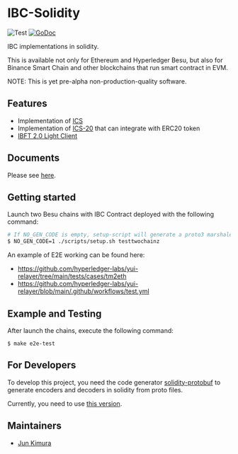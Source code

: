 # IBC-Solidity

![Test](https://github.com/hyperledger-labs/yui-ibc-solidity/workflows/Test/badge.svg)
[![GoDoc](https://godoc.org/github.com/hyperledger-labs/yui-ibc-solidity?status.svg)](https://pkg.go.dev/github.com/hyperledger-labs/yui-ibc-solidity?tab=doc)

IBC implementations in solidity.

This is available not only for Ethereum and Hyperledger Besu, but also for Binance Smart Chain and other blockchains that run smart contract in EVM.

NOTE: This is yet pre-alpha non-production-quality software.

## Features

- Implementation of [ICS](https://github.com/cosmos/ibc/tree/master/spec/core)
- Implementation of [ICS-20](https://github.com/cosmos/ibc/tree/master/spec/app/ics-020-fungible-token-transfer) that can integrate with ERC20 token
- [IBFT 2.0 Light Client](./docs/ibft2-light-client.md)

## Documents

Please see [here](./docs/README.md).

## Getting started

Launch two Besu chains with IBC Contract deployed with the following command:

```sh
# If NO_GEN_CODE is empty, setup-script will generate a proto3 marshaler in solidity
$ NO_GEN_CODE=1 ./scripts/setup.sh testtwochainz
```

An example of E2E working can be found here:
- https://github.com/hyperledger-labs/yui-relayer/tree/main/tests/cases/tm2eth
- https://github.com/hyperledger-labs/yui-relayer/blob/main/.github/workflows/test.yml

## Example and Testing

After launch the chains, execute the following command:

```
$ make e2e-test
```

## For Developers

To develop this project, you need the code generator [solidity-protobuf](https://github.com/datachainlab/solidity-protobuf) to generate encoders and decoders in solidity from proto files.

Currently, you need to use [this version](https://github.com/datachainlab/solidity-protobuf/tree/ae77998483e7ce762ccae613f9bca08cfde72d30).

## Maintainers

- [Jun Kimura](https://github.com/bluele)
